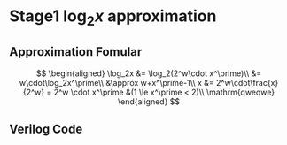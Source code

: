 # Stage1 $\log_2x$ approximation

## Approximation Fomular

$$
\begin{aligned}
\log_2x &= \log_2(2^w\cdot x^\prime)\\
&= w\cdot\log_2x^\prime\\
&\approx w+x^\prime-1\\
x &= 2^w\cdot\frac{x}{2^w} = 2^w \cdot x^\prime &(1 \le x^\prime < 2)\\
\mathrm{qweqwe}
\end{aligned}
$$

## Verilog Code

